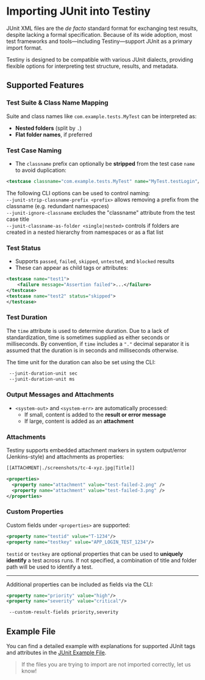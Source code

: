 # Importing JUnit into Testiny

JUnit XML files are the _de facto_ standard format for exchanging test results, despite lacking a formal specification. Because of its wide adoption, most test frameworks and tools—including Testiny—support JUnit as a primary import format.

Testiny is designed to be compatible with various JUnit dialects, providing flexible options for interpreting test structure, results, and metadata.

## Supported Features

### Test Suite & Class Name Mapping

Suite and class names like `com.example.tests.MyTest` can be interpreted as:

- **Nested folders** (split by `.`)
- **Flat folder names**, if preferred

### Test Case Naming

- The `classname` prefix can optionally be **stripped** from the test case `name` to avoid duplication:

```xml
<testcase classname="com.example.tests.MyTest" name="MyTest.testLogin"/>
```

The following CLI options can be used to control naming:  
`--junit-strip-classname-prefix <prefix>` allows removing a prefix from the classname (e.g. redundant namespaces)  
`--junit-ignore-classname` excludes the "classname" attribute from the test case title  
`--junit-classname-as-folder <single|nested>` controls if folders are created in a nested hierarchy from namespaces or as a flat list  

### Test Status

- Supports `passed`, `failed`, `skipped`, `untested`, and `blocked` results
- These can appear as child tags or attributes:

```xml
<testcase name="test1">
    <failure message="Assertion failed">...</failure>
</testcase>
<testcase name="test2" status="skipped">
</testcase>
```

### Test Duration

The `time` attribute is used to determine duration. Due to a lack of standardization, time is sometimes supplied as either seconds or milliseconds. By convention, if `time` includes a `"."` decimal separator it is assumed that the duration is in seconds and milliseconds otherwise.

The time unit for the duration can also be set using the CLI:

```bash
 --junit-duration-unit sec
 --junit-duration-unit ms
```

### Output Messages and Attachments

- `<system-out>` and `<system-err>` are automatically processed:
    - If small, content is added to the **result or error message**
    - If large, content is added as an **attachment**

### Attachments

Testiny supports embedded attachment markers in system output/error (Jenkins-style) and attachments as properties:

```xml
[[ATTACHMENT|./screenshots/tc-4-xyz.jpg|Title]]
```

```xml
<properties>
  <property name="attachment" value="test-failed-2.png" />
  <property name="attachment" value="test-failed-3.png" />
</properties>
```

### Custom Properties

Custom fields under `<properties>` are supported:

```xml
<property name="testid" value="T-1234"/>
<property name="testkey" value="APP_LOGIN_TEST_1234"/>
```

`testid` or `testkey` are optional properties that can be used to **uniquely identify** a test across runs. If not specified, a combination of title and folder path will be used to identify a test.

---
Additional properties can be included as fields via the CLI:

```xml
<property name="priority" value="high"/>
<property name="severity" value="critical"/>
```

```bash
 --custom-result-fields priority,severity
```


## Example File

You can find a detailed example with explanations for supported JUnit tags and attributes in the [JUnit Example File](./junit-example.xml).

>If the files you are trying to import are not imported correctly, let us know!
